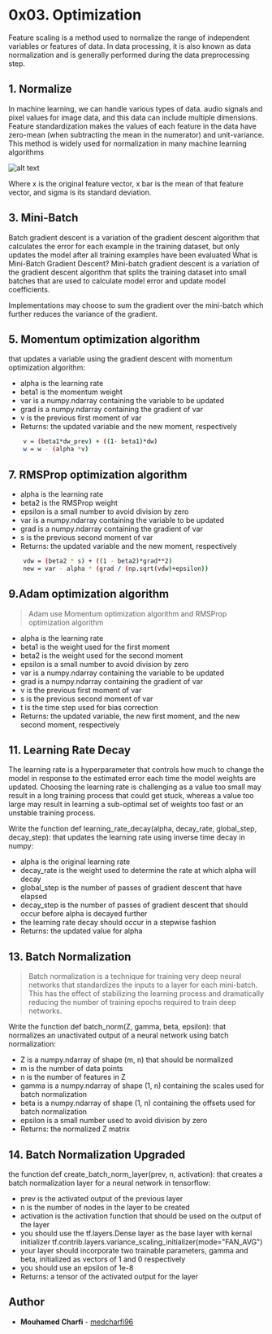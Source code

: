 # 0x03. Optimization
 
Feature scaling is a method used to normalize the range of independent variables or features of data. In data processing, it is also known as data normalization and is generally performed during the data preprocessing step.

## 1. Normalize
In machine learning, we can handle various types of data. audio signals and pixel values for image data, and this data can include multiple dimensions. Feature standardization makes the values of each feature in the data have zero-mean (when subtracting the mean in the numerator) and unit-variance. This method is widely used for normalization in many machine learning algorithms

![alt text](https://wikimedia.org/api/rest_v1/media/math/render/svg/b0aa2e7d203db1526c577192f2d9102b718eafd5)

Where x is the original feature vector, x bar  is the mean of that feature vector, and sigma  is its standard deviation.

## 3. Mini-Batch
Batch gradient descent is a variation of the gradient descent algorithm that calculates the error for each example in the training dataset, but only updates the model after all training examples have been evaluated
What is Mini-Batch Gradient Descent?
Mini-batch gradient descent is a variation of the gradient descent algorithm that splits the training dataset into small batches that are used to calculate model error and update model coefficients.

Implementations may choose to sum the gradient over the mini-batch which further reduces the variance of the gradient.
## 5. Momentum optimization algorithm
that updates a variable using the gradient descent with momentum optimization algorithm:

* alpha is the learning rate
* beta1 is the momentum weight
* var is a numpy.ndarray containing the variable to be updated
* grad is a numpy.ndarray containing the gradient of var
* v is the previous first moment of var
* Returns: the updated variable and the new moment, respectively

```sh
    v = (beta1*dw_prev) + ((1- beta1)*dw)
    w = w - (alpha *v)
```
## 7. RMSProp optimization algorithm
* alpha is the learning rate
* beta2 is the RMSProp weight
* epsilon is a small number to avoid division by zero
* var is a numpy.ndarray containing the variable to be updated
* grad is a numpy.ndarray containing the gradient of var
* s is the previous second moment of var
* Returns: the updated variable and the new moment, respectively
```sh
    vdw = (beta2 * s) + ((1 - beta2)*grad**2)
    new = var - alpha * (grad / (np.sqrt(vdw)+epsilon))
```
## 9.Adam optimization algorithm
>Adam use  Momentum optimization algorithm and  RMSProp optimization algorithm

* alpha is the learning rate
* beta1 is the weight used for the first moment
* beta2 is the weight used for the second moment
* epsilon is a small number to avoid division by zero
* var is a numpy.ndarray containing the variable to be updated
* grad is a numpy.ndarray containing the gradient of var
* v is the previous first moment of var
* s is the previous second moment of var
* t is the time step used for bias correction
* Returns: the updated variable, the new first moment, and the new second moment, respectively
## 11. Learning Rate Decay  
The learning rate is a hyperparameter that controls how much to change the model in response to the estimated error each time the model weights are updated. Choosing the learning rate is challenging as a value too small may result in a long training process that could get stuck, whereas a value too large may result in learning a sub-optimal set of weights too fast or an unstable training process.

Write the function def learning_rate_decay(alpha, decay_rate, global_step, decay_step): that updates the learning rate using inverse time decay in numpy:

* alpha is the original learning rate
* decay_rate is the weight used to determine the rate at which alpha will decay
* global_step is the number of passes of gradient descent that have elapsed
* decay_step is the number of passes of gradient descent that should occur before  alpha is decayed further
* the learning rate decay should occur in a stepwise fashion
* Returns: the updated value for alpha

## 13. Batch Normalization
>Batch normalization is a technique for training very deep neural networks that 
>standardizes the inputs to a layer for each mini-batch. This has the effect of 
>stabilizing the learning process and dramatically reducing the number of training 
>epochs required to train deep networks.

Write the function def batch_norm(Z, gamma, beta, epsilon): that normalizes an unactivated output of a neural network using batch normalization:

* Z is a numpy.ndarray of shape (m, n) that should be normalized
* m is the number of data points
* n is the number of features in Z
* gamma is a numpy.ndarray of shape (1, n) containing the scales used for batch normalization
* beta is a numpy.ndarray of shape (1, n) containing the offsets used for batch normalization
* epsilon is a small number used to avoid division by zero
* Returns: the normalized Z matrix

## 14. Batch Normalization Upgraded

the function def create_batch_norm_layer(prev, n, activation): that creates a batch normalization layer for a neural network in tensorflow:

* prev is the activated output of the previous layer
* n is the number of nodes in the layer to be created
* activation is the activation function that should be used on the output of the layer
* you should use the tf.layers.Dense layer as the base layer with kernal initializer tf.contrib.layers.variance_scaling_initializer(mode="FAN_AVG")
* your layer should incorporate two trainable parameters, gamma and beta, initialized as vectors of 1 and 0 respectively
* you should use an epsilon of 1e-8
* Returns: a tensor of the activated output for the layer
## Author
* **Mouhamed Charfi** - [medcharfi96](https://github.com/medcharfi96)